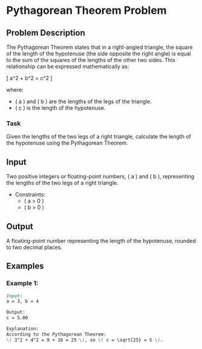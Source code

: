 # Pythagorean Theorem Problem

## Problem Description

The Pythagorean Theorem states that in a right-angled triangle, the square of the length of the hypotenuse (the side opposite the right angle) is equal to the sum of the squares of the lengths of the other two sides. This relationship can be expressed mathematically as:

\[
a^2 + b^2 = c^2
\]

where:
- \( a \) and \( b \) are the lengths of the legs of the triangle.
- \( c \) is the length of the hypotenuse.

### Task

Given the lengths of the two legs of a right triangle, calculate the length of the hypotenuse using the Pythagorean Theorem.

## Input

Two positive integers or floating-point numbers, \( a \) and \( b \), representing the lengths of the two legs of a right triangle.

- Constraints:
  - \( a > 0 \)
  - \( b > 0 \)

## Output

A floating-point number representing the length of the hypotenuse, rounded to two decimal places.

## Examples

### Example 1:
```md
Input: 
a = 3, b = 4

Output: 
c = 5.00

Explanation: 
According to the Pythagorean Theorem: 
\( 3^2 + 4^2 = 9 + 16 = 25 \), so \( c = \sqrt{25} = 5 \).
